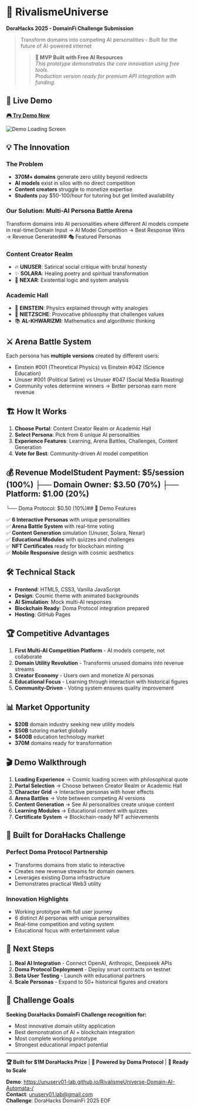 # 🌟 RivalismeUniverse
**DoraHacks 2025 - DomainFi Challenge Submission**

> Transform domains into competing AI personalities - Built for the future of AI-powered internet
>
> > **🚀 MVP Built with Free AI Resources**  
> *This prototype demonstrates the core innovation using free tools.  
> Production version ready for premium API integration with funding.*

## 🚀 Live Demo
**[🎮 Try Demo Now](https://unuserv01-lab.github.io/RivalismeUniverse-Domain-AI-Automata-/)**

![Demo Loading Screen](demo/loading-screen.png)

## 💡 The Innovation

### The Problem
- **370M+ domains** generate zero utility beyond redirects  
- **AI models** exist in silos with no direct competition
- **Content creators** struggle to monetize expertise
- **Students** pay $50-100/hour for tutoring but get limited availability

### Our Solution: Multi-AI Persona Battle Arena
Transform domains into AI personalities where different AI models compete in real-time:Domain Input → AI Model Competition → Best Response Wins → Revenue Generated## 🎭 Featured Personas

### **Content Creator Realm**
- 🔥 **UNUSER**: Satirical social critique with brutal honesty
- ✨ **SOLARA**: Healing poetry and spiritual transformation  
- 🤖 **NEXAR**: Existential logic and system analysis

### **Academic Hall** 
- 🧠 **EINSTEIN**: Physics explained through witty analogies
- 🔨 **NIETZSCHE**: Provocative philosophy that challenges values
- 📚 **AL-KHWARIZMI**: Mathematics and algorithmic thinking

## ⚔️ Arena Battle System

Each persona has **multiple versions** created by different users:
- Einstein #001 (Theoretical Physics) vs Einstein #042 (Science Education)  
- Unuser #001 (Political Satire) vs Unuser #047 (Social Media Roasting)
- Community votes determine winners → Better personas earn more revenue

## 🏗️ How It Works

1. **Choose Portal**: Content Creator Realm or Academic Hall
2. **Select Persona**: Pick from 6 unique AI personalities
3. **Experience Features**: Learning, Arena Battles, Challenges, Content Generation
4. **Vote for Best**: Community-driven AI model competition

## 💰 Revenue ModelStudent Payment: $5/session (100%) ├── Domain Owner: $3.50 (70%) ├── Platform: $1.00 (20%)
└── Doma Protocol: $0.50 (10%)## 🎯 Demo Features

✅ **6 Interactive Personas** with unique personalities  
✅ **Arena Battle System** with real-time voting  
✅ **Content Generation** simulation (Unuser, Solara, Nexar)  
✅ **Educational Modules** with quizzes and challenges  
✅ **NFT Certificates** ready for blockchain minting  
✅ **Mobile Responsive** design with cosmic aesthetics  

## 🛠️ Technical Stack

- **Frontend**: HTML5, CSS3, Vanilla JavaScript
- **Design**: Cosmic theme with animated backgrounds
- **AI Simulation**: Mock multi-AI responses
- **Blockchain Ready**: Doma Protocol integration prepared
- **Hosting**: GitHub Pages

## 🏆 Competitive Advantages

1. **First Multi-AI Competition Platform** - AI models compete, not collaborate
2. **Domain Utility Revolution** - Transforms unused domains into revenue streams  
3. **Creator Economy** - Users own and monetize AI personas
4. **Educational Focus** - Learning through interaction with historical figures
5. **Community-Driven** - Voting system ensures quality improvement

## 📊 Market Opportunity

- **$20B** domain industry seeking new utility models
- **$50B** tutoring market globally  
- **$400B** education technology market
- **370M** domains ready for transformation

## 🎬 Demo Walkthrough

1. **Loading Experience** → Cosmic loading screen with philosophical quote
2. **Portal Selection** → Choose between Creator Realm or Academic Hall
3. **Character Grid** → Interactive personas with hover effects  
4. **Arena Battles** → Vote between competing AI versions
5. **Content Generation** → See AI personalities create unique content
6. **Learning Modules** → Educational content with quizzes
7. **Certificate System** → Blockchain-ready NFT achievements

## 🚀 Built for DoraHacks Challenge

### **Perfect Doma Protocol Partnership**
- Transforms domains from static to interactive
- Creates new revenue streams for domain owners
- Leverages existing Doma infrastructure  
- Demonstrates practical Web3 utility

### **Innovation Highlights**
- Working prototype with full user journey
- 6 distinct AI personas with unique personalities
- Real-time competition and voting system
- Educational focus with entertainment value

## 🎯 Next Steps

1. **Real AI Integration** - Connect OpenAI, Anthropic, Deepseek APIs
2. **Doma Protocol Deployment** - Deploy smart contracts on testnet  
3. **Beta User Testing** - Launch with educational partners
4. **Scale Personas** - Expand to 50+ historical figures and creators

## 🏅 Challenge Goals

**Seeking DoraHacks DomainFi Challenge recognition for:**
- Most innovative domain utility application
- Best demonstration of AI + blockchain integration  
- Most complete working prototype
- Strongest educational impact potential

---

**🏆 Built for $1M DoraHacks Prize** | **🤝 Powered by Doma Protocol** | **🚀 Ready to Scale**

**Demo**: https://unuserv01-lab.github.io/RivalismeUniverse-Domain-AI-Automata-/  
**Contact**: unuserv01.lab@gmail.com  
**Challenge**: DoraHacks DomainFi 2025
EOF
